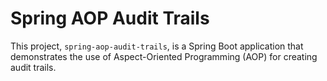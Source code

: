 # Spring AOP Audit Trails

This project, `spring-aop-audit-trails`, is a Spring Boot application that demonstrates the use of Aspect-Oriented Programming (AOP) for creating audit trails.
